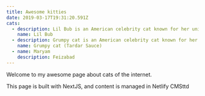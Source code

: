 ```yaml
---
title: Awesome kitties
date: 2019-03-17T19:31:20.591Z
cats:
  - description: Lil Bub is an American celebrity cat known for her unique appearance.
    name: Lil Bub
  - description: Grumpy cat is an American celebrity cat known for her grumpy appearance.
    name: Grumpy cat (Tardar Sauce)
  - name: Maryam
    description: Feizabad
---
```

Welcome to my awesome page about cats of the internet.

This page is built with NextJS, and content is managed in Netlify CMSttd